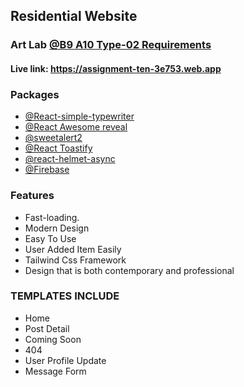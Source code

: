 ## Residential Website
### Art Lab [@B9 A10 Type-02 Requirements](file:///C:/Node/B9--Assaignment-10-main/B9%20A10%20Type-02%20Requirements.pdf)

#### Live link: https://assignment-ten-3e753.web.app

### Packages
- [@React-simple-typewriter](https://www.npmjs.com/package/react-simple-typewriter)
- [@React Awesome reveal](https://www.npmjs.com/package/react-awesome-reveal)
- [@sweetalert2](https://sweetalert2.github.io/)
- [@React Toastify](https://www.npmjs.com/package/react-toastify)
- [@react-helmet-async](https://www.npmjs.com/package/react-helmet-async)
- [@Firebase](https://firebase.google.com)


### Features
- Fast-loading.
- Modern Design
- Easy To Use
- User Added Item Easily
- Tailwind Css Framework
- Design that is both contemporary and professional

### TEMPLATES INCLUDE
- Home
- Post Detail
- Coming Soon
- 404 
- User Profile Update
- Message Form
